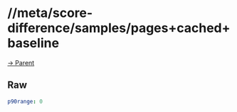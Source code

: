 
# //meta/score-difference/samples/pages+cached+baseline

[→ Parent](../..)


## Raw


```yaml
p90range: 0

```

